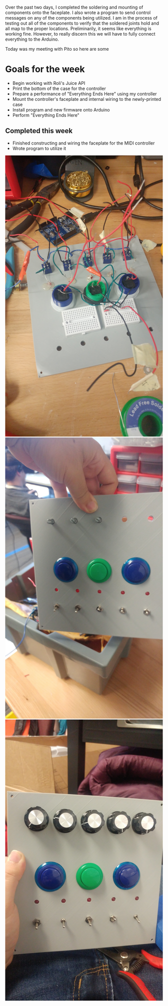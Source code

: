 Over the past two days, I completed the soldering and mounting of components onto the faceplate. I also wrote a program to send 
control messages on any of the components being utilized. I am in the process of testing out all of the components to verify
that the soldered joints hold and all map to the proper locations. Preliminarily, it seems like everything is working fine. However, to 
really discern this we will have to fully connect everything to the Arduino.


Today was my meeting with Pito so here are some
# Goals for the week
- Begin working with Roli's Juice API
- Print the bottom of the case for the controller
- Prepare a performance of "Everything Ends Here" using my controller
- Mount the controller's faceplate and internal wiring to the newly-printed case
- Install program and new firmware onto Arduino
- Perform "Everything Ends Here"


## Completed this week
- Finished constructing and wiring the faceplate for the MIDI controller
- Wrote program to utilize it

![Back of faceplate](https://github.com/sternj/sternmidi/blob/master/Lab%20Notebook/week6/20171010_165239.jpg)
![Incomplete faceplate front](https://github.com/sternj/sternmidi/blob/master/Lab%20Notebook/week6/20171010_171403.jpg)
![Complete faceplate front](https://github.com/sternj/sternmidi/blob/master/Lab%20Notebook/week6/20171011_205814.jpg)
